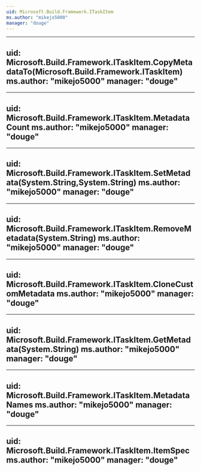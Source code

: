 ```yaml
---
uid: Microsoft.Build.Framework.ITaskItem
ms.author: "mikejo5000"
manager: "douge"
---
```


---
uid: Microsoft.Build.Framework.ITaskItem.CopyMetadataTo(Microsoft.Build.Framework.ITaskItem)
ms.author: "mikejo5000"
manager: "douge"
---

---
uid: Microsoft.Build.Framework.ITaskItem.MetadataCount
ms.author: "mikejo5000"
manager: "douge"
---

---
uid: Microsoft.Build.Framework.ITaskItem.SetMetadata(System.String,System.String)
ms.author: "mikejo5000"
manager: "douge"
---

---
uid: Microsoft.Build.Framework.ITaskItem.RemoveMetadata(System.String)
ms.author: "mikejo5000"
manager: "douge"
---

---
uid: Microsoft.Build.Framework.ITaskItem.CloneCustomMetadata
ms.author: "mikejo5000"
manager: "douge"
---

---
uid: Microsoft.Build.Framework.ITaskItem.GetMetadata(System.String)
ms.author: "mikejo5000"
manager: "douge"
---

---
uid: Microsoft.Build.Framework.ITaskItem.MetadataNames
ms.author: "mikejo5000"
manager: "douge"
---

---
uid: Microsoft.Build.Framework.ITaskItem.ItemSpec
ms.author: "mikejo5000"
manager: "douge"
---
